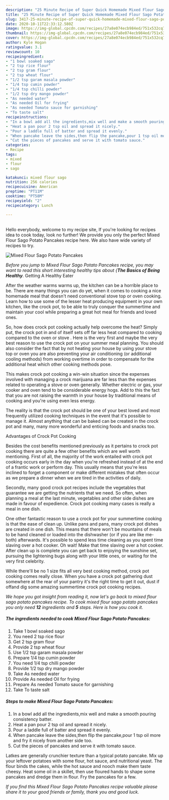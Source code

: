 ```yaml
---
description: "25 Minute Recipe of Super Quick Homemade Mixed Flour Sago Potato Pancakes"
title: "25 Minute Recipe of Super Quick Homemade Mixed Flour Sago Potato Pancakes"
slug: 3417-25-minute-recipe-of-super-quick-homemade-mixed-flour-sago-potato-pancakes
date: 2020-10-11T22:33:12.580Z
image: https://img-global.cpcdn.com/recipes/27a8e074ecb984ed/751x532cq70/mixed-flour-sago-potato-pancakes-recipe-main-photo.jpg
thumbnail: https://img-global.cpcdn.com/recipes/27a8e074ecb984ed/751x532cq70/mixed-flour-sago-potato-pancakes-recipe-main-photo.jpg
cover: https://img-global.cpcdn.com/recipes/27a8e074ecb984ed/751x532cq70/mixed-flour-sago-potato-pancakes-recipe-main-photo.jpg
author: Kyle Hogan
ratingvalue: 3.1
reviewcount: 10
recipeingredient:
- "1 bowl soaked sago"
- "2 tsp rice flour"
- "2 tsp gram flour"
- "2 tsp wheat flour"
- "1/2 tsp garam masala powder"
- "1/4 tsp cumin powder"
- "1/4 tsp chilli powder"
- "1/2 tsp dry mango powder"
- "As needed water"
- "As needed Oil for frying"
- "As needed Tomato sauce for garnishing"
- "To taste salt"
recipeinstructions:
- "In a bowl add all the ingredients,mix well and make a smooth pouring consistency batter."
- "Heat a pan pour 2 tsp oil and spread it nicely."
- "Pour a laddle full of batter and spread it evenly."
- "When pancake leave the sides,then flip the pancake,pour 1 tsp oil more and fry it nicely from another side too."
- "Cut the pieces of pancakes and serve it with tomato sauce."
categories:
- Recipe
tags:
- mixed
- flour
- sago

katakunci: mixed flour sago 
nutrition: 256 calories
recipecuisine: American
preptime: "PT11M"
cooktime: "PT58M"
recipeyield: "2"
recipecategory: Lunch

---
```

<br>
Hello everybody, welcome to my recipe site, If you're looking for recipes idea to cook today, look no further! We provide you only the perfect Mixed Flour Sago Potato Pancakes recipe here. We also have wide variety of recipes to try.
<br>


![Mixed Flour Sago Potato Pancakes](https://img-global.cpcdn.com/recipes/27a8e074ecb984ed/751x532cq70/mixed-flour-sago-potato-pancakes-recipe-main-photo.jpg)

<i>Before you jump to Mixed Flour Sago Potato Pancakes recipe, you may want to read this short interesting healthy tips about {<strong>The Basics of Being Healthy</strong>.</i>
Getting A Healthy Eater


After the weather warms warms up, the kitchen can be a horrible place to be. There are many things you can do yet, when it comes to cooking a nice homemade meal that doesn't need conventional stove top or oven cooking. Learn how to use some of the lesser heat producing equipment in your own kitchen, like the crock pot, to be able to truly conquer the summertime and maintain your cool while preparing a great hot meal for friends and loved ones.

So, how does crock pot cooking actually help overcome the heat? Simply put, the crock pot in and of itself sets off far less heat compared to cooking compared to the oven or stove . Here is the very first and maybe the very best reason to use the crock pot on your summer meal planning. You should also consider the fact that by not heating your house by using your stove top or oven you are also preventing your air conditioning (or additional cooling methods) from working overtime in order to compensate for the additional heat which other cooking methods pose.

This makes crock pot cooking a win-win situation since the expenses involved with managing a crock marijuana are far less than the expenses related to operating a stove or oven generally. Whether electric or gas, your cooker and oven tend to be considerable energy hogs. Add to this the fact that you are not raising the warmth in your house by traditional means of cooking and you're using even less energy.

 The reality is that the crock pot should be one of your best loved and most frequently utilized cooking techniques in the event that it's possible to manage it.  Almost anything that can be baked can be created in the crock pot and many, many more wonderful and enticing foods and snacks too.

Advantages of Crock Pot Cooking

Besides the cost benefits mentioned previously as it pertains to crock pot cooking there are quite a few other benefits which are well worth mentioning. First of all, the majority of the work entailed with crock pot cooking occurs early in the day when you're refreshed instead of at the end of a frantic work or perform day. This usually means that you're less inclined to forget a component or make different mistakes that often occur as we prepare a dinner when we are tired in the activities of daily.

Secondly, many good crock pot recipes include the vegetables that guarantee we are getting the nutrients that we need. So often, when planning a meal at the last minute, vegetables and other side dishes are made in favour of expedience. Crock pot cooking many cases is really a meal in one dish.

One other fantastic reason to use a crock pot for your summertime cooking is that the ease of clean up.  Unlike pans and pans, many crock pot dishes are created in one dish. This means that there won't be mountains of meals to be hand cleaned or loaded into the dishwasher (or if you are like me-both) afterwards. It's possible to spend less time cleaning as you spent time slaving over a hot cooker. Oh wait! Make that time slaving over a hot cooker. After clean up is complete you can get back to enjoying the sunshine set, pursuing the lightening bugs along with your little ones, or waiting for the very first celebrity.

While there'll be no 1 size fits all very best cooking method, crock pot cooking comes really close. When you have a crock pot gathering dust somewhere at the rear of your pantry it's the right time to get it out, dust if offand dig some amazing summertime crock pot cooking recipes.


<i>We hope you got insight from reading it, now let's go back to mixed flour sago potato pancakes recipe. To cook mixed flour sago potato pancakes you only need <strong>12</strong> ingredients and <strong>5</strong> steps. Here is how you cook it.
</i>

##### The ingredients needed to cook Mixed Flour Sago Potato Pancakes:

1. Take 1 bowl soaked sago
1. You need 2 tsp rice flour
1. Get 2 tsp gram flour
1. Provide 2 tsp wheat flour
1. Use 1/2 tsp garam masala powder
1. Prepare 1/4 tsp cumin powder
1. You need 1/4 tsp chilli powder
1. Provide 1/2 tsp dry mango powder
1. Take As needed water
1. Provide As needed Oil for frying
1. Prepare As needed Tomato sauce for garnishing
1. Take To taste salt


##### Steps to make Mixed Flour Sago Potato Pancakes:

1. In a bowl add all the ingredients,mix well and make a smooth pouring consistency batter.
1. Heat a pan pour 2 tsp oil and spread it nicely.
1. Pour a laddle full of batter and spread it evenly.
1. When pancake leave the sides,then flip the pancake,pour 1 tsp oil more and fry it nicely from another side too.
1. Cut the pieces of pancakes and serve it with tomato sauce.


Latkes are generally crunchier texture than a typical potato pancake. Mix up your leftover potatoes with some flour, hot sauce, and nutritional yeast. The flour binds the cakes, while the hot sauce and nooch make them taste cheesy. Heat some oil in a skillet, then use floured hands to shape some pancakes and dredge them in flour. Fry the pancakes for a few. 

<i>If you find this Mixed Flour Sago Potato Pancakes recipe valuable please share it to your good friends or family, thank you and good luck.</i>
